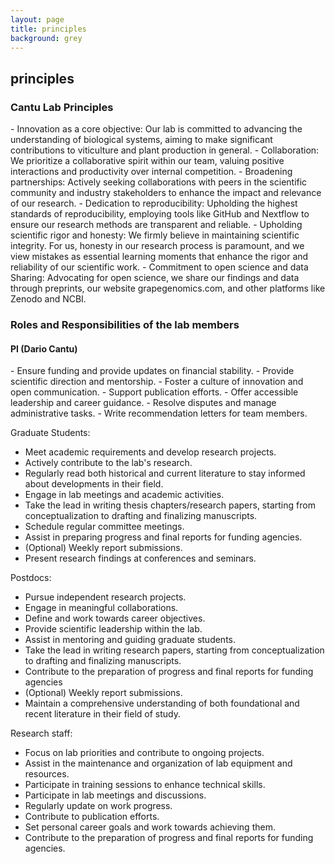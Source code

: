 ```yaml
---
layout: page
title: principles
background: grey
---
```


<div class="col-lg-12 text-center">
	<h2 class="section-heading text-uppercase">principles</h2>
</div>

<h3 class="section-subheading">Cantu Lab Principles</h3>
- Innovation as a core objective: Our lab is committed to advancing the understanding of biological systems, aiming to make significant contributions to viticulture and plant production in general.
- Collaboration: We prioritize a collaborative spirit within our team, valuing positive interactions and productivity over internal competition.
- Broadening partnerships: Actively seeking collaborations with peers in the scientific community and industry stakeholders to enhance the impact and relevance of our research.
- Dedication to reproducibility: Upholding the highest standards of reproducibility, employing tools like GitHub and Nextflow to ensure our research methods are transparent and reliable.
- Upholding scientific rigor and honesty: We firmly believe in maintaining scientific integrity. For us, honesty in our research process is paramount, and we view mistakes as essential learning moments that enhance the rigor and reliability of our scientific work.
- Commitment to open science and data Sharing: Advocating for open science, we share our findings and data through preprints, our website grapegenomics.com, and other platforms like Zenodo and NCBI.

<h3 class="section-subheading">Roles and Responsibilities of the lab members</h3>
<h4>PI (Dario Cantu)</h4>
- Ensure funding and provide updates on financial stability.
- Provide scientific direction and mentorship.
- Foster a culture of innovation and open communication.
- Support publication efforts.
- Offer accessible leadership and career guidance.
- Resolve disputes and manage administrative tasks.
- Write recommendation letters for team members.
 
Graduate Students:
- Meet academic requirements and develop research projects.
- Actively contribute to the lab's research.
- Regularly read both historical and current literature to stay informed about developments in their field.
- Engage in lab meetings and academic activities.
- Take the lead in writing thesis chapters/research papers, starting from conceptualization to drafting and finalizing manuscripts.
- Schedule regular committee meetings.
- Assist in preparing progress and final reports for funding agencies.
- (Optional) Weekly report submissions.
- Present research findings at conferences and seminars.
 
Postdocs:
- Pursue independent research projects.
- Engage in meaningful collaborations.
- Define and work towards career objectives.
- Provide scientific leadership within the lab.
- Assist in mentoring and guiding graduate students.
- Take the lead in writing research papers, starting from conceptualization to drafting and finalizing manuscripts.
- Contribute to the preparation of progress and final reports for funding agencies
- (Optional) Weekly report submissions.
- Maintain a comprehensive understanding of both foundational and recent literature in their field of study.
 
Research staff:
- Focus on lab priorities and contribute to ongoing projects.
- Assist in the maintenance and organization of lab equipment and resources.
- Participate in training sessions to enhance technical skills.
- Participate in lab meetings and discussions.
- Regularly update on work progress.
- Contribute to publication efforts. 
- Set personal career goals and work towards achieving them.
- Contribute to the preparation of progress and final reports for funding agencies. 

